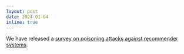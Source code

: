 ```yaml
---
layout: post
date: 2024-01-04
inline: true
---
```


We have released a [survey on poisoning attacks against recommender systems](https://arxiv.org/abs/2401.01527).

